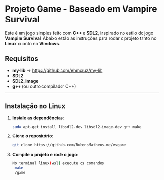 # Projeto Game - Baseado em Vampire Survival

Este é um jogo simples feito com **C++** e **SDL2**, inspirado no estilo do jogo **Vampire Survival**. Abaixo estão as instruções para rodar o projeto tanto no **Linux** quanto no **Windows**.

## Requisitos
- **my-lib** -> https://github.com/ehmcruz/my-lib
- **SDL2**
- **SDL2_image**
- **g++** (ou outro compilador C++)

---

## Instalação no Linux

1. **Instale as dependências**:
   ```bash
   sudo apt-get install libsdl2-dev libsdl2-image-dev g++ make
2. **Clone o repositório**:
   ```bash
   git clone https://github.com/RubensMatheus-me/vsgame
3. **Compile o projeto e rode o jogo**:
    ```bash
    No terminal linux(wsl) execute os comandos
     make
     /game
